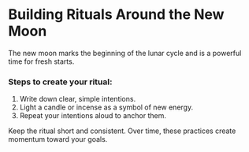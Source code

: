 # Building Rituals Around the New Moon

The new moon marks the beginning of the lunar cycle and is a powerful time for fresh starts.  

### Steps to create your ritual:
1. Write down clear, simple intentions.  
2. Light a candle or incense as a symbol of new energy.  
3. Repeat your intentions aloud to anchor them.  

Keep the ritual short and consistent. Over time, these practices create momentum toward your goals.
